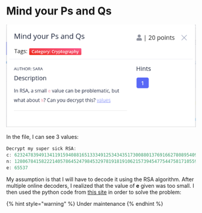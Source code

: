 # Mind your Ps and Qs

![](../../.gitbook/assets/image%20%2882%29.png)

In the file, I can see 3 values:

```c
Decrypt my super sick RSA:
c: 62324783949134119159408816513334912534343517300880137691662780895409992760262021
n: 1280678415822214057864524798453297819181910621573945477544758171055968245116423923
e: 65537   
```

My assumption is that I will have to decode it using the RSA algorithm. After multiple online decoders, I realized that the value of **e** given was too small. I then used the python code from [this site](https://github.com/Dvd848/CTFs/blob/master/2021_picoCTF/Mind_your_Ps_and_Qs.md) in order to solve the problem:

{% hint style="warning" %}
Under maintenance
{% endhint %}




